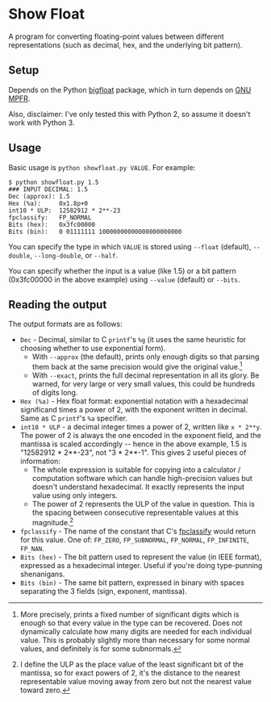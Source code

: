 # Show Float

A program for converting floating-point values between different
representations (such as decimal, hex, and the underlying bit pattern).

## Setup

Depends on the Python [bigfloat](https://pypi.org/project/bigfloat/) package,
which in turn depends on [GNU MPFR](https://www.mpfr.org/).

Also, disclaimer: I've only tested this with Python 2, so assume it doesn't
work with Python 3.

## Usage

Basic usage is `python showfloat.py VALUE`. For example:

```
$ python showfloat.py 1.5
### INPUT DECIMAL: 1.5
Dec (approx): 1.5
Hex (%a):     0x1.8p+0
int10 * ULP:  12582912 * 2**-23
fpclassify:   FP_NORMAL
Bits (hex):   0x3fc00000
Bits (bin):   0 01111111 10000000000000000000000
```

You can specify the type in which `VALUE` is stored using `--float` (default),
`--double`, `--long-double`, or `--half`.

You can specify whether the input is a value (like 1.5) or a bit pattern
(0x3fc00000 in the above example) using `--value` (default) or `--bits`.

## Reading the output

The output formats are as follows:

*   `Dec` - Decimal, similar to C `printf`'s `%g` (it uses the same heuristic
    for choosing whether to use exponential form).
    *   With `--approx` (the default), prints only enough digits so that
        parsing them back at the same precision would give the original
        value.[^1]
    *   With `--exact`, prints the full decimal representation in all its
        glory. Be warned, for very large or very small values, this could be
        hundreds of digits long.
*   `Hex (%a)` - Hex float format: exponential notation with a hexadecimal
    significand times a power of 2, with the exponent written in decimal. Same
    as C `printf`'s `%a` specifier.
*   `int10 * ULP` - a decimal integer times a power of 2, written like
    `x * 2**y`. The power of 2 is always the one encoded in the exponent field,
    and the mantissa is scaled accordingly -- hence in the above example, 1.5
    is "12582912 * 2**-23", not "3 * 2**-1". This gives 2 useful pieces of
    information:
    *   The whole expression is suitable for copying into a calculator /
        computation software which can handle high-precision values but doesn't
        understand hexadecimal. It exactly represents the input value using
        only integers.
    *   The power of 2 represents the ULP of the value in question. This is the
        spacing between consecutive representable values at this magnitude.[^2]
*   `fpclassify` - The name of the constant that C's
    [fpclassify](https://linux.die.net/man/3/fpclassify) would return for this
    value. One of: `FP_ZERO`, `FP_SUBNORMAL`, `FP_NORMAL`, `FP_INFINITE`,
    `FP_NAN`.
*   `Bits (hex)` - The bit pattern used to represent the value (in IEEE
    format), expressed as a hexadecimal integer. Useful if you're doing
    type-punning shenanigans.
*   `Bits (bin)` - The same bit pattern, expressed in binary with spaces
    separating the 3 fields (sign, exponent, mantissa).

[^1]: More precisely, prints a fixed number of significant digits which is
enough so that every value in the type can be recovered. Does not dynamically
calculate how many digits are needed for each individual value.  This is
probably slightly more than necessary for some normal values, and definitely is
for some subnormals.

[^2]: I define the ULP as the place value of the least significant bit of the
mantissa, so for exact powers of 2, it's the distance to the nearest
representable value moving away from zero but not the nearest value toward
zero.
